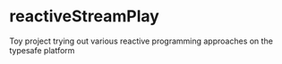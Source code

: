 reactiveStreamPlay
==================

Toy project trying out various reactive programming approaches on the typesafe platform
